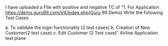 I have uploaded a FIle with positive and negative TC of "1. For Application https://demo.guru99.com/V4/index.php(Guru 99 Demo)
Write the following Test Cases 

a. To validate the login functionality (2 test cases)
b. Creation of New Customer(2 test case)
c. Edit Customer (2 Test case)"
Airline Application test plane
